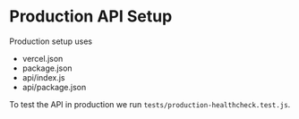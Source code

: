 # Production API Setup

Production setup uses

- vercel.json
- package.json
- api/index.js
- api/package.json

To test the API in production we run `tests/production-healthcheck.test.js`.


